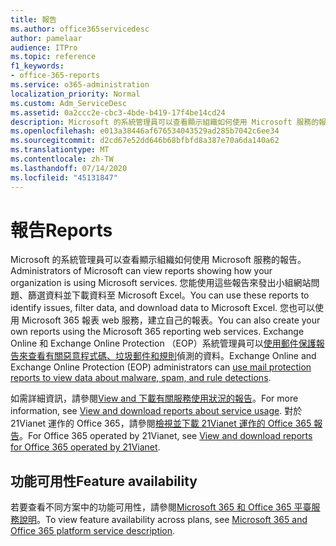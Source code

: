 ```yaml
---
title: 報告
ms.author: office365servicedesc
author: pamelaar
audience: ITPro
ms.topic: reference
f1_keywords:
- office-365-reports
ms.service: o365-administration
localization_priority: Normal
ms.custom: Adm_ServiceDesc
ms.assetid: 0a2ccc2e-cbc3-4bde-b419-17f4be14cd24
description: Microsoft 的系統管理員可以查看顯示組織如何使用 Microsoft 服務的報告。 您能使用這些報告來發出小組網站問題、篩選資料並下載資料至 Microsoft Excel。 您也可以使用 Microsoft 365 報表 web 服務，建立自己的報表。 Exchange Online 和 Exchange Online Protection （EOP）系統管理員可以使用郵件保護報告來查看有關惡意程式碼、垃圾郵件和規則偵測的資料。
ms.openlocfilehash: e013a38446af676534043529ad285b7042c6ee34
ms.sourcegitcommit: d2cd67e52dd646b68bfbfd8a387e70a6da140a62
ms.translationtype: MT
ms.contentlocale: zh-TW
ms.lasthandoff: 07/14/2020
ms.locfileid: "45131847"
---
```

# <a name="reports"></a><span data-ttu-id="f145f-106">報告</span><span class="sxs-lookup"><span data-stu-id="f145f-106">Reports</span></span>

<span data-ttu-id="f145f-107">Microsoft 的系統管理員可以查看顯示組織如何使用 Microsoft 服務的報告。</span><span class="sxs-lookup"><span data-stu-id="f145f-107">Administrators of Microsoft can view reports showing how your organization is using Microsoft services.</span></span> <span data-ttu-id="f145f-108">您能使用這些報告來發出小組網站問題、篩選資料並下載資料至 Microsoft Excel。</span><span class="sxs-lookup"><span data-stu-id="f145f-108">You can use these reports to identify issues, filter data, and download data to Microsoft Excel.</span></span> <span data-ttu-id="f145f-109">您也可以使用 Microsoft 365 報表 web 服務，建立自己的報表。</span><span class="sxs-lookup"><span data-stu-id="f145f-109">You can also create your own reports using the Microsoft 365 reporting web services.</span></span> <span data-ttu-id="f145f-110">Exchange Online 和 Exchange Online Protection （EOP）系統管理員可以[使用郵件保護報告來查看有關惡意程式碼、垃圾郵件和規則](https://go.microsoft.com/fwlink/p/?LinkId=401102)偵測的資料。</span><span class="sxs-lookup"><span data-stu-id="f145f-110">Exchange Online and Exchange Online Protection (EOP) administrators can [use mail protection reports to view data about malware, spam, and rule detections](https://go.microsoft.com/fwlink/p/?LinkId=401102).</span></span>
  
<span data-ttu-id="f145f-111">如需詳細資訊，請參閱[View and 下載有關服務使用狀況的報告](https://go.microsoft.com/fwlink/p/?LinkID=270182)。</span><span class="sxs-lookup"><span data-stu-id="f145f-111">For more information, see [View and download reports about service usage](https://go.microsoft.com/fwlink/p/?LinkID=270182).</span></span> <span data-ttu-id="f145f-112">對於 21Vianet 運作的 Office 365，請參閱[檢視並下載 21Vianet 運作的 Office 365 報告](https://go.microsoft.com/fwlink/?LinkID=733348&amp;clcid=0x409)。</span><span class="sxs-lookup"><span data-stu-id="f145f-112">For Office 365 operated by 21Vianet, see [View and download reports for Office 365 operated by 21Vianet](https://go.microsoft.com/fwlink/?LinkID=733348&amp;clcid=0x409).</span></span>
  
## <a name="feature-availability"></a><span data-ttu-id="f145f-113">功能可用性</span><span class="sxs-lookup"><span data-stu-id="f145f-113">Feature availability</span></span>

<span data-ttu-id="f145f-114">若要查看不同方案中的功能可用性，請參閱[Microsoft 365 和 Office 365 平臺服務說明](office-365-platform-service-description.md)。</span><span class="sxs-lookup"><span data-stu-id="f145f-114">To view feature availability across plans, see [Microsoft 365 and Office 365 platform service description](office-365-platform-service-description.md).</span></span>
  

